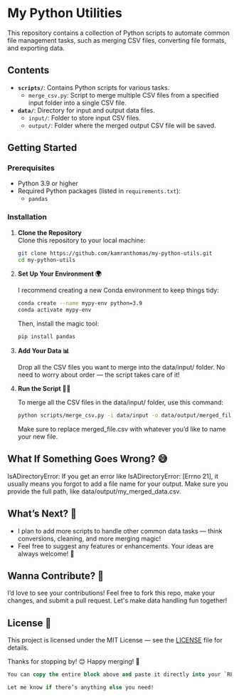 # My Python Utilities

This repository contains a collection of Python scripts to automate common file management tasks, such as merging CSV files, converting file formats, and exporting data.

## Contents

- **`scripts/`**: Contains Python scripts for various tasks.
  - `merge_csv.py`: Script to merge multiple CSV files from a specified input folder into a single CSV file.
- **`data/`**: Directory for input and output data files.
  - `input/`: Folder to store input CSV files.
  - `output/`: Folder where the merged output CSV file will be saved.

## Getting Started

### Prerequisites

- Python 3.9 or higher
- Required Python packages (listed in `requirements.txt`):
  - `pandas`

### Installation

1. **Clone the Repository**  
   Clone this repository to your local machine:

   ```bash
   git clone https://github.com/kamranthomas/my-python-utils.git
   cd my-python-utils

2. **Set Up Your Environment 🌍**

    I recommend creating a new Conda environment to keep things tidy:

    ```bash
    conda create --name mypy-env python=3.9
    conda activate mypy-env
    ```

    Then, install the magic tool:

    ```bash
    pip install pandas
    ```

3. **Add Your Data 📊**

    Drop all the CSV files you want to merge into the data/input/ folder. No need to worry about order — the script takes care of it!

4. **Run the Script 🚴‍♂️**

    To merge all the CSV files in the data/input/ folder, use this command:

    ```bash
    python scripts/merge_csv.py -i data/input -o data/output/merged_file.csv
    ```

    Make sure to replace merged_file.csv with whatever you’d like to name your new file.

## **What If Something Goes Wrong? 😅**

IsADirectoryError: If you get an error like IsADirectoryError: [Errno 21], it usually means you forgot to add a file name for your output. Make sure you provide the full path, like data/output/my_merged_data.csv.

## **What’s Next? 🌟**

- I plan to add more scripts to handle other common data tasks — think conversions, cleaning, and more merging magic!
- Feel free to suggest any features or enhancements. Your ideas are always welcome! 🤗

## **Wanna Contribute? 👐**

I’d love to see your contributions! Feel free to fork this repo, make your changes, and submit a pull request. Let's make data handling fun together!

## **License 📜**

This project is licensed under the MIT License — see the [LICENSE](LICENSE) file for details.

Thanks for stopping by! 😊 Happy merging! 🎉

```sql
You can copy the entire block above and paste it directly into your `README.md` file. Make sure to update any placeholders, such as your GitHub repository URL, to match your actual information.

Let me know if there’s anything else you need!
```

